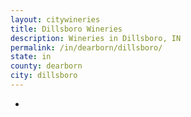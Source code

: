```yaml
---
layout: citywineries
title: Dillsboro Wineries
description: Wineries in Dillsboro, IN
permalink: /in/dearborn/dillsboro/
state: in
county: dearborn
city: dillsboro
---
```

-
